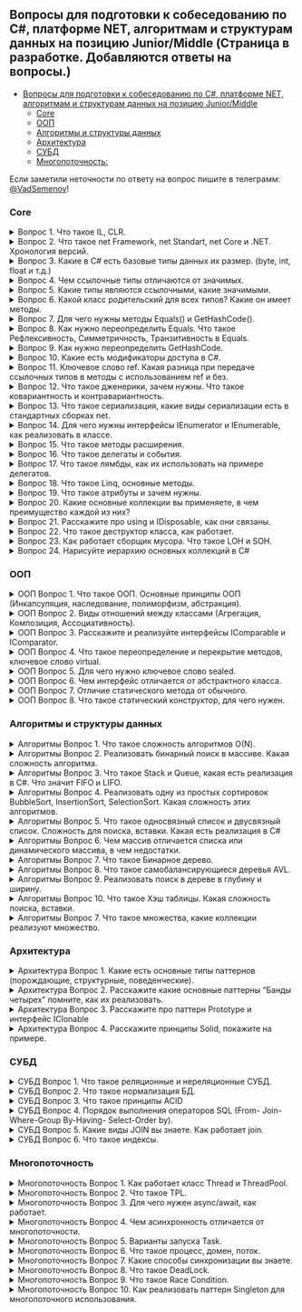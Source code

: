 ## Вопросы для подготовки к собеседованию по C#, платформе NET, алгоритмам и структурам данных на позицию Junior/Middle (Страница в разработке. Добавляются ответы на вопросы.)

- [Вопросы для подготовки к собеседованию по C#, платформе NET, алгоритмам и структурам данных на позицию Junior/Middle](#------------------------------------------c-------------net--------------------------------------------junior-middle)
  * [Core](#core)
  * [ООП](#ООП)
  * [Алгоритмы и структуры данных](#Алгоритмы-и-структуры-данных)
  * [Архитектура](#Архитектура)
  * [СУБД](#СУБД)
  * [Многопоточность:](#Многопоточность)

Если заметили неточности по ответу на вопрос пишите в телеграмм: [@VadSemenov](https://t.me/Vadsemenov)!

### Core

<details><summary>Вопрос 1. Что такое IL, CLR.</summary>

>IL (Intermediate Language) - это промежуточный язык, который создается компилятором .NET при компиляции исходного кода написанного на языке программирования C#, Visual Basic, F# или других языках, поддерживаемых .NET-ом. IL не является машинным кодом, он является переносимым кодом, который может быть выполнен на любой платформе, поддерживающей исполнение .NET-а.
>
>CLR (Common Language Runtime) - это среда исполнения .NET, которая контролирует управление памятью, управляет типами данных, обработкой исключений, выполнением потоков и другими аспектами, связанными с выполнением .NET-кода. CLR обеспечивает автоматическую управляемую память, что позволяет программистам работать на более высоком уровне абстракции и не заботиться о выделении и освобождении памяти.
>
>Когда .NET-приложение запускается, исполняемый файл (.exe или .dll) содержит IL-код. CLR загружает IL-код в память и компилирует его в нативный машинный код, т.е. код, который может быть выполнен процессором. Компиляция происходит JIT-компилятором, который компилирует IL-код на лету. Во время выполнения CLR контролирует работу приложения и осуществляет управление памятью. 
>
>В целом, IL и CLR являются ключевыми концепциями при разработке .NET-приложений, так как они обеспечивают переносимость и управление памятью для .NET-кода.
>
</details>

<details><summary>Вопрос 2. Что такое net Framework, net Standart, net Core и .NET. Хронология версий.</summary>

>.NET Framework – это платформа, которая предназначена для разработки и запуска приложений на языке программирования C# и других языков. Она была создана компанией Microsoft в 2002 году и предназначалась для работы в операционной системе Windows. Вышли версии начиная с 1.0 до 4.8. На данный момент новые версии не выпускаются.
>
>.NET Core – это открытая платформа, которая предназначена для разработки и запуска приложений на основе .NET. Он предназначен для работы на операционных системах Windows, Linux и macOS. Он был создан в 2014 году как более легковесная и гибкая альтернатива .NET Framework. Вышли версии с 1.0 до 3.1, далее сменила название на .NET.
>
>.NET – начиная с .NET 5, версии платформа стала называться .NET (без использования «Core» в названии), что символизирует объединение .NET Core, Mono и .NET Framework.
>
>.NET Standard – это набор API-интерфейсов, который определяет минимальные требования к реализации .NET-платформы. Он был создан в 2016 году для упрощения совместимости между различными реализациями .NET (.NET Framework и .NET Core(.NET)).
>
</details>

<details><summary>Вопрос 3. Какие в C# есть базовые типы данных их размер.
(byte, int, float и т.д.)</summary>

>В C# есть следующие базовые типы данных:

>1. Целочисленные типы:
>- sbyte (1 байт)
>- byte (1 байт)
>- short (2 байта)
>- ushort (2 байта)
>- int (4 байта)
>- uint (4 байта)
>- long (8 байт)
>- ulong (8 байт)
>
>2. Типы с плавающей точкой:
>- float (4 байта)
>- double (8 байт)
>- decimal (16 байт)
>
>3. Логический тип:
>- bool (1 байт)
>
>4. Символьные типы:
>- char (2 байта)
>
>5. Ссылочные типы:
>- object (размер зависит от типа объекта)
>- string (размер зависит от размера строки)
>
>Размеры типов данных могут варьироваться в зависимости от платформы (32- или 64-битная).
>
</details>

<details><summary>Вопрос 4. Чем ссылочные типы отличаются от значимых.</summary>

>Значимые типы (value types) хранятся в стеке памяти и оперируются напрямую, без использования указателей. Использование значимых типов экономит память, так как их значение хранится непосредственно в переменной. Таким образом, при передаче значимых типов в функцию происходит копирование их значений, что может быть ресурсоемкой операцией. Примерами значимых типов являются целые числа, логические значения, числа с плавающей точкой и т.д.
>
>Ссылочные типы (reference types) хранятся в куче памяти и оперируются через указатели на объекты. При создании переменной ссылочного типа выделяется только указатель, а на сам объект выделяется дополнительная память в куче. При передаче ссылочного типа в функцию происходит передача указателя на объект, а не его копии, что значительно экономит память. Примерами ссылочных типов являются строки, массивы, объекты классов и т.д.
>
>Также важно отметить, что ссылочные типы могут быть равны null, тогда как значимые типы всегда имеют значения по умолчанию, например, для int это 0, для bool - false и т.д.
>
</details>

<details><summary>Вопрос 5. Какие типы являются ссылочными, какие значимыми.</summary>

>Типы значений:
>
>Целочисленные типы (byte, sbyte, short, ushort, int, uint, long, ulong).
>- Типы с плавающей запятой (float, double).
>- Тип decimal.
>- Тип bool
>- Тип char
>- Перечисления enum
>- Структуры (struct)
>
>Ссылочные типы:
>
>- Тип object
>- Тип string
>- Классы (class)
>- Интерфейсы (interface)
>- Делегаты (delegate)
>
</details>

<details><summary>Вопрос 6. Какой класс родительский для всех типов? Какие он имеет методы.</summary>

>Класс родительский для всех типов в C# - это класс System.Object. Он имеет следующие методы:
>
>1. Equals - сравнение двух объектов на равенство
>2. GetHashCode - возвращает хеш-код объекта
>3. GetType - возвращает объект типа System.Type, представляющий тип текущего экземпляра
>4. ToString - возвращает строковое представление текущего объекта
>
>Кроме того, класс System.Object определяет также методы, связанные с управлением жизненным циклом объекта, такие как Finalize и MemberwiseClone.
>
</details>

<details><summary>Вопрос 7. Для чего нужны методы  Equals() и GetHashCode().</summary>

>Методы Equals() и GetHashCode() в C# нужны для работы с объектами и проверки их равенства. 
>
>Метод Equals() используется для сравнения двух объектов. При этом мы можем переопределить реализацию этого метода в нашем классе, чтобы определить собственные правила сравнения. Обычно этот метод сравнивает поля объектов, определяющие их состояние.
>
>Метод GetHashCode() возвращает хеш-код текущего объекта, основанный на его уникальных свойствах, что позволяет быстро идентифицировать объект в коллекциях, использующих хеш-таблицы. Этот метод тоже может быть переопределен в классе.
>
>Если hashCode у 2 объектов равен, они не обязательно равны (Equals). Но если объекты равны, то и hashCode должен быть у них одинаков. Возможность равенство хэшей объясняется возможной коллизией(совпадением) при вычислении хэшкода.
>
</details>

<details><summary>Вопрос 8. Как нужно переопределить Equals. Что такое Рефлексивность, 
Симметричность, Транзитивность в Equals.</summary>

>Переопределение Equals должно удовлетворять следующим условиям:
>
>- 1. Рефлексивность: любой объект должен быть равен самому себе (x.Equals(x) должен возвращать true).
>- 2. Симметричность: если объект x равен объекту y, то объект y также должен быть равен объекту x (x.Equals(y) должен возвращать true, если y.Equals(x) возвращает true).
>- 3. Транзитивность: если объект x равен объекту y, а объект y равен объекту z, то объект x должен быть равен объекту z (если x.Equals(y) возвращает true и y.Equals(z) возвращает true, то x.Equals(z) должен возвращать true).
>
>При переопределении Equals необходимо также переопределить метод GetHashCode для обеспечения совместимости с коллекциями, использующими хеширование объектов.
>Если hashCode у 2 объектов равен, они не обязательно равны (Equals). Но если объекты равны, то и hashCode должен быть у них одинаков. Возможность равенство хэшей объясняется возможной коллизией(совпадением) при вычислении хэшкода.

>Пример переопределения:
```csharp
 public class Person
{
    public string Name { get; set; }
    public int Age { get; set; }

    public override bool Equals(object obj)
    {
        if (obj == null || GetType() != obj.GetType())
        {
            return false;
        }
 
        if(this == obj)
        {
            return true;
        }
        
        Person other = (Person)obj;
        return Equals(Name, other.Name) && Age == other.Age; // сравниваем поля объектов
    }

    public override int GetHashCode()
    {
            int hash = 17;
            hash = hash * 23 + (Name != null ? Name.GetHashCode() : 0);
            hash = hash * 23 + Age;
            return hash;
    }
}
```
 
</details>

<details><summary>Вопрос 9. Как нужно переопределить GetHashCode.</summary>

>Когда переопределяется метод GetHashCode(), следует обратить внимание на следующие моменты:
>- 1. Возвращаемое значение метода GetHashCode() для двух эквивалентных объектов должно быть одинаковым.
>- 2. Метод GetHashCode() не должен генерировать исключения.
>
>Если hashCode у 2 объектов равен они не обязательно равны (Equals). Но если объекты равны, то и hashCode должен быть у них одинаков.
>Возможность равенство хэшей объясняется возможной коллизией(совпадением) при вычислении хэшкода.
>
>Пример переопределения:
```csharp
 public class Person
{
    public string Name { get; set; }
    public int Age { get; set; }

    public override bool Equals(object obj)
    {
        if (obj == null || GetType() != obj.GetType())
        {
            return false;
        }
 
        if(this == obj)
        {
            return true;
        }
        
        Person other = (Person)obj;
        return Equals(Name, other.Name) && Age == other.Age; // сравниваем поля объектов
    }

    public override int GetHashCode()
    {
            int hash = 17;
            hash = hash * 23 + (Name != null ? Name.GetHashCode() : 0);
            hash = hash * 23 + Age;
            return hash;
    }
}
```
 
</details>

<details><summary>Вопрос 10. Какие есть модификаторы доступа в C#.</summary>

>1. private — доступ открыт только для методов текущего класса;
>2. private protected - компонент класса доступен из любого места в своем классе или в производных классах, которые определены в той же сборке.
>3. file - добавлен в версии C# 11 и применяется к типам, например, классам и структурам. Класс или структура с такми модификатором доступны только из текущего файла кода.
>4. protected — такой компонент класса доступен из любого места в своем классе или в производных классах. При этом производные классы могут располагаться в других сборках;
>5. internal — такой компонент класса доступен из любого места в своем классе или в производных классах. При этом производные классы могут располагаться в других сборках;
>6. protected internal — совмещает функционал двух модификаторов protected и internal. Такой компонент класса доступен из любого места в текущей сборке и из производных классов, которые могут располагаться в других сборках.
>7. public — доступ открыт для всех классов и методов;
>
</details>

<details><summary>Вопрос 11. Ключевое слово ref. Какая разница при передаче ссылочных типов в методы с 
использованием ref и без.</summary>

>
>
</details>

<details><summary>Вопрос 12. Что такое дженерики, зачем нужны. Что такое ковариантность и 
контравариантность.</summary>

>
>
</details>

<details><summary>Вопрос 13. Что такое сериализация, какие виды сериализации есть в стандартных 
сборках net.</summary>

>
>
</details>

<details><summary>Вопрос 14. Для чего нужны интерфейсы IEnumerator и IEnumerable, как реализовать в 
классе.</summary>

>
>
</details>

<details><summary>Вопрос 15. Что такое методы расширения.</summary>

>
>
</details>

<details><summary>Вопрос 16. Что такое делегаты и события.</summary>

>
>
</details>

<details><summary>Вопрос 17. Что такое лямбды, как их использовать на примере делегатов.</summary>

>
>
</details>

<details><summary>Вопрос 18. Что такое Linq, основные методы.</summary>

>
>
</details>

<details><summary>Вопрос 19. Что такое атрибуты и зачем нужны.</summary>

>
>
</details>

<details><summary>Вопрос 20. Какие основные коллекции вы применяете, в чем преимущество каждой из 
них?</summary>

>
>
</details>

<details><summary>Вопрос 21. Расскажите про using и IDisposable, как они связаны.</summary>

>
>
</details>

<details><summary>Вопрос 22. Что такое деструктор класса, как работает.</summary>

>
>
</details>

<details><summary>Вопрос 23. Как работает сборщик мусора. Что такое LOH и SOH.</summary>

>
>
</details>

<details><summary>Вопрос 24. Нарисуйте иерархию основных коллекций в C#</summary>

>
>
</details>

### ООП

<details><summary>ООП Вопрос 1. Что такое ООП. Основные принципы ООП (Инкапсуляция, наследование, 
полиморфизм, абстракция).</summary>

>ООП (объектно-ориентированное программирование) - подход к программированию, основанный на использовании объектов, которые могут содержать данные и методы их обработки. ООП дает возможность создавать программы, ориентированные на объекты и их взаимодействие между собой, что делает код более организованным, гибким и легким в поддержке и модификации.
>
>Основные принципы ООП:
>
>1. Инкапсуляция - это механизм, который скрывает внутреннюю реализацию объекта и позволяет использовать этот объект только через определенный интерфейс. Таким образом, данные объекта могут быть доступны только через методы и свойства этого объекта.
>2. Наследование - это механизм, который позволяет создавать новый класс на основе уже существующего класса, наследуя его свойства и методы. Наследование позволяет сократить количество кода, улучшить его читабельность и поддерживаемость.
>3. Полиморфизм - это возможность одного метода или оператора иметь несколько форм или реализаций, в зависимости от типа объекта. Таким образом, разные объекты могут использовать одинаковые методы или свойства, но при этом они будут использоваться по-разному.
>4. Абстракция - это способ выделения общей сущности из множества конкретных объектов. Абстракция позволяет сконцентрироваться на существенных характеристиках объекта, а не на его деталях реализации. Через абстракцию создаются интерфейсы, которые могут быть использованы для обращения к различным объектам.
>
</details>

<details><summary>ООП Вопрос 2. Виды отношений между классами (Агрегация, Композиция, Ассоциативность).</summary>

>В C# существуют три основных вида отношений между классами:
>
>1. Агрегация (Aggregation) - это отношение, при котором один класс является частью другого класса, но может существовать независимо от него. То есть, объект одного класса составляет часть объекта другого класса. Примером может служить отношение между классами "Университет" и "Факультеты" - факультеты являются частью университета, но могут существовать и независимо.
>
>2. Композиция (Composition) - это более строгое отношение, чем агрегация, при котором один класс является частью другого класса и не может существовать без него. То есть, объект одного класса является составной частью объекта другого класса и уничтожается, когда тот уничтожается. Примером может служить отношение между классами "Человек" и "Органы" - органы составляют часть человека и не могут существовать отдельно от него.
>
>3. Ассоциативность (Association) - это отношение, при котором два класса связаны друг с другом, но не являются ни частью друг друга, ни неотъемлемыми. Примером может служить отношение между классами "Покупатель" и "Товар" - покупатель может покупать товары, но он не является их частью и не зависит от них.
>
>Примеры кода для отношений между классами (Агрегация, Композиция, Ассоциативность) в C#:
>
>1. Агрегация:
```csharp
class Classroom
{
    private List<Student> students;

    public Classroom()
    {
        students = new List<Student>();
    }

    public void AddStudent(Student student)
    {
        students.Add(student);
    }
}

class Student
{
    private string name;

    public Student(string name)
    {
        this.name = name;
    }
}

// Пример использования
class Program
{
    static void Main(string[] args)
    {
        Classroom classroom = new Classroom();
        Student student1 = new Student("John");
        Student student2 = new Student("Emma");

        classroom.AddStudent(student1);
        classroom.AddStudent(student2);
    }
}
```
>
>2. Композиция:
```csharp
class Engine
{
    public void Start()
    {
        Console.WriteLine("Engine started");
    }
}

class Car
{
    private Engine engine;

    public Car()
    {
        engine = new Engine();
    }

    public void StartEngine()
    {
        engine.Start();
    }
}

// Пример использования
class Program
{
    static void Main(string[] args)
    {
        Car car = new Car();
        car.StartEngine();
    }
}
```
>
>3. Ассоциативность:
```csharp
class User
{
    private List<Message> messages;

    public User()
    {
        messages = new List<Message>();
    }

    public void SendMessage(User recipient, string content)
    {
        Message message = new Message(content);
        messages.Add(message);
        recipient.ReceiveMessage(message);
    }

    public void ReceiveMessage(Message message)
    {
        messages.Add(message);
    }
}

class Message
{
    private string content;

    public Message(string content)
    {
        this.content = content;
    }
}

// Пример использования
class Program
{
    static void Main(string[] args)
    {
        User user1 = new User();
        User user2 = new User();

        user1.SendMessage(user2, "Hello!");
    }
}
```
>
</details>

<details><summary>ООП Вопрос 3. Расскажите и реализуйте интерфейсы IComparable и IComparator.</summary>

>
>
</details>

<details><summary>ООП Вопрос 4. Что такое переопределение и перекрытие методов, ключевое слово virtual.</summary>

>
>
</details>

<details><summary>ООП Вопрос 5. Для чего нужно ключевое слово sealed.</summary>

>Ключевое слово sealed в C# используется для запрета наследования класса или переопределения виртуальных методов  и свойств в производных классах. 
>
>То есть если класс помечен как sealed, это означает, что нельзя создавать новые классы, наследующие данный класс. Также нельзя переопределять виртуальные методы, которые объявлены в этом классе.
>
>Применение ключевого слова sealed может быть полезным в следующих случаях:
>- Когда необходимо запретить дальнейшее наследование и переопределение виртуальных методов в классах наследниках, чтобы гарантировать стабильность кода.
>- Когда требуется оптимизировать работу компилятора. Если компилятор знает, что класс помечен как sealed, он может оптимизировать код, уменьшив объем ненужных проверок во время выполнения программы.
>
>Примеры использования ключевого слова sealed:
```csharp
public sealed class MyClass
{
    // ...
}
```
>
```csharp
 class X
{
    protected virtual void F() { Console.WriteLine("X.F"); }
    protected virtual void F2() { Console.WriteLine("X.F2"); }
}

class Y : X
{
    sealed protected override void F() { Console.WriteLine("Y.F"); }
    protected override void F2() { Console.WriteLine("Y.F2"); }
}

class Z : Y
{
    // Невозможно переопределить F из-за ошибки compiler error CS0239.
    // protected override void F() { Console.WriteLine("Z.F"); }

    // Overriding F2 is allowed.
    protected override void F2() { Console.WriteLine("Z.F2"); }
}
```
>
</details>

<details><summary>ООП Вопрос 6. Чем интерфейс отличается от абстрактного класса.</summary>

>
>
</details>

<details><summary>ООП Вопрос 7. Отличие статического метода от обычного.</summary>

>
>
</details>

<details><summary>ООП Вопрос 8. Что такое статический конструктор, для чего нужен.</summary>

>
>
</details>

### Алгоритмы и структуры данных

<details><summary>Алгоритмы Вопрос 1. Что такое сложность алгоритмов О(N).</summary>

>
>
</details>

<details><summary>Алгоритмы Вопрос 2. Реализовать бинарный поиск в массиве. Какая сложность алгоритма.</summary>

>
>
</details>

<details><summary>Алгоритмы Вопрос 3. Что такое Stack и Queue, какая есть реализация в C#. Что значит FIFO и 
LIFO.</summary>

>
>
</details>

<details><summary>Алгоритмы Вопрос 4. Реализовать одну из простых сортировок BubbleSort, InsertionSort, 
SelectionSort. Какая сложность этих алгоритмов.</summary>

>
>
</details>

<details><summary>Алгоритмы Вопрос 5. Что такое односвязный список и двусвязный список. Сложность для поиска, вставки. Какая есть реализация в 
C#</summary>

>
>
</details>

<details><summary>Алгоритмы Вопрос 6. Чем массив отличается списка или динамического массива, в чем недостатки.</summary>

>
>
</details>

<details><summary>Алгоритмы Вопрос 7. Что такое Бинарное дерево.</summary>

>
>
</details>

<details><summary>Алгоритмы Вопрос 8. Что такое самобалансирующиеся деревья AVL.</summary>

>
>
</details>

<details><summary>Алгоритмы Вопрос 9. Реализовать поиск в дереве в глубину и ширину.</summary>

>
>
</details>

<details><summary>Алгоритмы Вопрос 10. Что такое Хэш таблицы. Какая сложность поиска, вставки.</summary>

>
>
</details>

<details><summary>Алгоритмы Вопрос 7. Что такое множества, какие коллекции реализуют множество.</summary>

>
>
</details>

### Архитектура

<details><summary>Архитектура Вопрос 1. Какие есть основные типы паттернов (порождающие, структурные, 
поведенческие).</summary>

>
>
</details>

<details><summary>Архитектура Вопрос 2. Расскажите какие основные паттерны “Банды четырех” помните, как их 
реализовать.</summary>

>
>
</details>

<details><summary>Архитектура Вопрос 3. Расскажите про паттерн Prototype и интерфейс IClonable</summary>

>
>
</details>

<details><summary>Архитектура Вопрос 4. Расскажите принципы Solid, покажите на примере.</summary>

>Принципы SOLID - это набор пяти принципов объектно-ориентированного программирования, разработанных Робертом Мартином, которые помогают создавать более гибкий, расширяемый и поддерживаемый код. Каждая буква в слове SOLID представляет один из этих принципов:
>
>1. Принцип единственной ответственности (Single Responsibility Principle, SRP) - класс должен иметь только одну причину для изменения. Это означает, что каждый класс должен быть ответственен только за одну конкретную часть функциональности.
>
>2. Принцип открытости/закрытости (Open/Closed Principle, OCP) - программные сущности должны быть открыты для расширения, но закрыты для изменения. Это означает, что код должен быть легко расширяемым новым функциональностью без изменения существующего кода.
>
>3. Принцип подстановки Барбары Лисков (Liskov Substitution Principle, LSP) - объекты в программе должны быть заменяемыми их подтипами без изменения правильности программы. Это означает, что подклассы должны быть взаимозаменяемы с их суперклассами.
>
>4. Принцип разделения интерфейса (Interface Segregation Principle, ISP) - клиенты не должны зависеть от интерфейсов, которые они не используют. Это означает, что интерфейсы должны быть разделены на более мелкие и специфические, чтобы избежать излишней зависимости.
>
>5. Принцип инверсии зависимостей (Dependency Inversion Principle, DIP) - модули верхнего уровня не должны зависеть от модулей нижнего уровня. Оба уровня должны зависеть от абстракций. Это означает, что зависимости должны быть направлены от абстракций к конкретным реализациям, а не наоборот. На C# один из вариантов реализации этого принципа реализует библиотека Dependency Injection.
>
>- Пример - Принцип единственной ответственности (Single Responsibility Principle, SRP):
>Нарушение принципа:
```csharp
public class User
{
    public string Name { get; set; }
    public string Email { get; set; }

    public void SaveToDatabase()
    {
        // Код для сохранения пользователя в базу данных
    }

    public void SendEmail()
    {
        // Код для отправки электронного письма пользователю
    }
}
```
>Применение принципа:
```csharp
public class User
{
    public string Name { get; set; }
    public string Email { get; set; }
}

public class UserRepository
{
    public void SaveToDatabase(User user)
    {
        // Код для сохранения пользователя в базу данных
    }
}

public class EmailService
{
    public void SendEmail(User user, string message)
    {
        // Код для отправки электронного письма пользователю
    }
}
```
>В этом примере изначально класс User выполнял несколько функций -сохранение в базу данных и отправка Email, после исправления каждая задача вынесена в отдельный сервис.
>
>- Пример - Принцип открытости/закрытости (Open/Closed Principle, OCP):
>Применение принципа:
```csharp
using System;

// Абстрактный класс, представляющий товар
public abstract class Product
{
    public string Name { get; set; }
    public decimal Price { get; set; }

    // Метод расчета скидки, который будет переопределен в каждом конкретном товаре
    public abstract decimal CalculateDiscount();
}

// Конкретный класс товара - книга
public class Book : Product
{
    public override decimal CalculateDiscount()
    {
        // Расчет скидки для книги
        return Price * 0.1m; // 10% скидка
    }
}

// Конкретный класс товара - электронное устройство
public class Electronic : Product
{
    public override decimal CalculateDiscount()
    {
        // Расчет скидки для электронного устройства
        return Price * 0.05m; // 5% скидка
    }
}

// Класс, представляющий корзину с товарами
public class ShoppingCart
{
    public decimal CalculateTotalPrice(Product[] products)
    {
        decimal totalPrice = 0;

        // Проходит по каждому товару в корзине
        foreach (var product in products)
        {
            // Рассчитывает суммарную цену за товар, применяя скидку (без необходимости изменения кода класса Product)
            totalPrice += product.Price - product.CalculateDiscount();
        }

        return totalPrice;
    }
}

class Program
{
    static void Main(string[] args)
    {
        // Создаем несколько товаров
        var book = new Book { Name = "The Catcher in the Rye", Price = 10 };
        var phone = new Electronic { Name = "iPhone 12", Price = 1000 };

        // Добавляем товары в корзину
        var shoppingCart = new ShoppingCart();
        var totalPrice = shoppingCart.CalculateTotalPrice(new Product[] { book, phone });

        Console.WriteLine($"Total price: {totalPrice}$");
    }
}
```
>В этом примере класс Product является абстрактным базовым классом, определяющим общие свойства и операции для всех видов товаров. Классы Book и Electronic наследуются от Product и реализуют свою собственную логику расчета скидки.
>
>Класс ShoppingCart использует полиморфное поведение объектов класса Product, чтобы рассчитать итоговую сумму цены всех товаров в корзине. Это позволяет добавлять новые виды товаров, не изменяя код класса ShoppingCart.
>
>- Пример - Принцип подстановки Барбары Лисков (Liskov Substitution Principle, LSP):
>Применение принципа:
```csharp
using System;

class Shape
{
    public virtual double CalculateArea()
    {
        return 0;
    }
}

class Square : Shape
{
    public double Side { get; set; }

    public override double CalculateArea()
    {
        return Side * Side;
    }
}

class Circle : Shape
{
    public double Radius { get; set; }

    public override double CalculateArea()
    {
        return Math.PI * Radius * Radius;
    }
}

class Program
{
    static void Main(string[] args)
    {
        Shape square = new Square() { Side = 5 };
        Shape circle = new Circle() { Radius = 3 };

        Console.WriteLine("Площадь квадрата: " + square.CalculateArea());
        Console.WriteLine("Площадь круга: " + circle.CalculateArea());
    }
}
```
>Пример демонстрирует использование объектов классов "Квадрат" и "Круг" вместо объекта класса "Фигура" в методе Main(). Оба производных класса переопределяют метод CalculateArea(), что позволяет корректно вычислить площадь конкретной фигуры, несмотря на то, что мы используем переменную типа базового класса.
>
>- Пример - Принцип разделения интерфейса (Interface Segregation Principle, ISP):
>Применение принципа:
```csharp
// Интерфейс, описывающий функционал летающего объекта
public interface IFlyable
{
    void Fly();
}

// Интерфейс, описывающий функционал плавающего объекта
public interface ISwimmable
{
    void Swim();
}

// Класс, представляющий утку, который может летать и плавать
public class Duck : IFlyable, ISwimmable
{
    public void Fly()
    {
        Console.WriteLine("Duck is flying");
    }

    public void Swim()
    {
        Console.WriteLine("Duck is swimming");
    }
}

// Класс, представляющий самолет
public class Airplane : IFlyable
{
    public void Fly()
    {
        Console.WriteLine("Airplane is flying");
    }
}

public class Program
{
    public static void Main(string[] args)
    {
        Duck duck = new Duck();
        duck.Fly();
        duck.Swim();

        Airplane airplane = new Airplane();
        airplane.Fly();
    }
}
```
>В данном примере утка реализует оба интерфейса IFlyable и ISwimmable, поскольку она способна и летать, и плавать. В то же время, самолет реализует только интерфейс IFlyable, поскольку он не может плавать.
>
>- Пример - Принцип инверсии зависимостей (Dependency Inversion Principle, DIP):
>Применение принципа:
```csharp
// Интерфейс, представляющий абстракцию
public interface ICar
{
    void Drive();
}

// Высокоуровневый модуль - класс CarService, который зависит от абстракции ICar
public class CarService
{
    private ICar _car;

    public CarService(ICar car)
    {
        _car = car;
    }

    public void Repair()
    {
        // Логика ремонта автомобиля
        _car.Drive();
    }
}

// Низкоуровневый модуль - класс Audi, который реализует абстракцию ICar
public class Audi : ICar
{
    public void Drive()
    {
        Console.WriteLine("Driving an Audi");
    }
}

// Низкоуровневый модуль - класс BMW, который также реализует абстракцию ICar
public class BMW : ICar
{
    public void Drive()
    {
        Console.WriteLine("Driving a BMW");
    }
}

// Пример использования
public class Program
{
    public static void Main(string[] args)
    {
        // Создаем объекты с низким уровнем абстракции
        ICar audiCar = new Audi();
        ICar bmwCar = new BMW();

        // Высокоуровневый модуль зависит от абстракций
        CarService carService1 = new CarService(audiCar);
        CarService carService2 = new CarService(bmwCar);

        // Вызываем логику ремонта
        carService1.Repair();
        carService2.Repair();
    }
}
```
>В данном примере принцип DIP реализован путем создания абстракции ICar, от которой зависят как высокоуровневые модули (класс CarService), так и низкоуровневые модули (классы Audi и BMW). Это позволяет высокоуровневым модулям работать с различными реализациями низкоуровневых модулей без необходимости изменения своего кода.
>
>Эти принципы помогают разработчикам создавать более гибкий, расширяемый и поддерживаемый код, который легче поддается изменениям и обновлениям.
>
</details>

### СУБД

<details><summary>СУБД Вопрос 1. Что такое реляционные и нереляционные СУБД.</summary>

>Реляционные базы данных (СУБД) - это базы данных, в которых данные хранятся в виде таблиц, и каждая таблица связана с другой таблицей в базе данных отношениями. Реляционные базы данных используют язык SQL для извлечения и изменения данных. Примеры реляционных СУБД: MySQL, Oracle Database, Microsoft SQL Server, PostgreSQL, IBM Db2.
>
>Нереляционные базы данных (СУБД) - это базы данных, которые не используют таблицы и отношения для хранения данных, а хранят данные в различных форматах, таких как JSON, XML или графовые структуры. Нереляционные базы данных также называют базами данных NoSQL (not only SQL). Примеры нереляционных СУБД: MongoDB, Cassandra, Redis, HBase, Neo4j.
>
</details>

<details><summary>СУБД Вопрос 2. Что такое нормализация БД.</summary>

>Нормализация базы данных - это процесс организации данных в базе данных таким образом, чтобы избежать избыточности и повысить эффективность хранения и обработки данных. Цель нормализации - устранение аномалий при вставке, обновлении или удалении данных, а также обеспечение целостности данных. Нормализация помогает сделать структуру базы данных более логичной, уменьшить объем хранимых данных и улучшить производительность запросов к базе данных. Нормализация обычно выполняется путем разделения таблиц на более мелкие и более связанные между собой, чтобы избежать повторяющихся данных.
>
>Всего выделяют 6 нормальных форм. На практике обычно используют только первые 3.
>
>Каждая нормальная форма включает в себя предыдущую нормальную форму.
Нормальные формы обычно обозначаемых как 1НФ, 2НФ, 3НФ и т.д. Вот их краткое описание:
>
>1. Первая нормальная форма (1НФ): В этой нормальной форме все атрибуты в таблице должны быть атомарными, то есть не разделяться на более мелкие части. Кроме того, в таблице не должно быть повторяющихся столбцов или групп столбцов.
>
>До 1НФ:

![](images/before1NF.jpg)

>
>1НФ:

![](images/1NF.jpg)
>
>2. Вторая нормальная форма (2НФ): Для того чтобы таблица находилась во второй нормальной форме, она должна быть в 1НФ, и каждый неключевой атрибут должен полностью зависеть от ключа таблицы. Если у нас есть составной ключ, то каждый неключевой атрибут должен зависеть от всех частей этого ключа.
>
>До 2НФ:

![](images/before2NF.png)

>
>2НФ:

![](images/2NF-1.png)

![](images/2NF-2.png)

>3. Третья нормальная форма (3НФ): Таблица находится в 3НФ, если она находится в 2НФ и неключевые атрибуты не зависят друг от друга. То есть, если у нас есть атрибут A, который зависит от атрибута B, и атрибут B зависит от атрибута C, то атрибут A должен зависеть от атрибута C через атрибут B. То есть каждое неключевое поле зависит 
именно от первичного ключа, а не от какого-то другого неключевого поля.
>
>До 3НФ:

![](images/before3NF.png)

>
>3НФ:

![](images/3NF-1.png)

![](images/3NF-2.png)

>4. Нормальная форма Бойса-Кодда (НФБК): Эта нормальная форма является улучшенной версией 3НФ и требует, чтобы каждый неключевой атрибут полностью зависел от ключа таблицы, и не должно быть нетривиальных функциональных зависимостей между кандидатскими ключами.
>
>5. Четвертая нормальная форма (4НФ): Эта нормальная форма связана с многозначными зависимостями и требует, чтобы таблица была в НФБК и не содержала многозначных зависимостей.
>
>6. Пятая нормальная форма (5НФ): Таблица находится в 5НФ, если она находится в 4НФ и не содержит зависимостей типа объединения.
>
>7. Шестая нормальная форма (6НФ): Таблица находится в 6НФ тогда и только тогда, когда она неприводима, то есть не может быть подвергнута дальнейшей декомпозиции без потерь.
>
>Каждая из этих нормальных форм имеет свои правила и требования, и их применение позволяет улучшить структуру базы данных и избежать избыточности данных.
>
</details>

<details><summary>СУБД Вопрос 3. Что такое принципы ACID</summary>

>Принципы ACID (англ. Atomicity, Consistency, Isolation, Durability) - это набор требований, которые обязательно должны быть соблюдены при обработке транзакций в базе данных.
>
>- Атомарность (Atomicity) - это свойство транзакций, которое обеспечивает то, что все операции в рамках транзакции будут выполнены либо не будут выполнены вовсе. Транзакция должна быть выполнена целиком или не выполнена совсем.
>
>- Согласованность (Consistency) - это свойство транзакций, которое обеспечивает то, что база данных остается в согласованном состоянии после выполнения транзакции. Состояние базы данных должно соответствовать определенным правилам.
>
>- Изолированность (Isolation) - это свойство транзакций, которое обеспечивает то, что каждая транзакция выполняется независимо от других транзакций, и результаты одной транзакции не влияют на результаты других транзакций.
>
>- Надежность (Durability) - это свойство транзакций, которое обеспечивает сохранность изменений в базе данных после завершения транзакции. Изменения должны быть сохранены в случае сбоя системы или отказа устройств хранения данных.
>
</details>

<details><summary>СУБД Вопрос 4. Порядок выполнения операторов SQL (From- Join-Where-Group By-Having-
Select-Order by).</summary>

>В SQL порядок выполнения операторов определяется следующим образом:
>
>1. FROM
>2. ON
>3. JOIN
>4. WHERE
>5. GROUP BY
>6. WITH CUBE or WITH ROLLUP
>7. HAVING
>8. SELECT
>9. DISTINCT
>10. ORDER BY
>11. TOP (или LIMIT в некоторых БД)
>
>Этот порядок может варьироваться в зависимости от типа запроса, например, при использовании операторов INSERT, UPDATE или DELETE. Также порядок может изменяться при использовании скобок для задания приоритета операций.
>
</details>

<details><summary>СУБД Вопрос 5. Какие виды JOIN вы знаете. Как работает join.</summary>

>В SQL существует несколько видов операторов JOIN, которые позволяют объединять данные из разных таблиц:
>
>1. INNER JOIN: Возвращает только те строки, для которых есть соответствующие значения в обеих таблицах. То есть, если значение ключевого столбца в одной таблице имеет соответствие в другой таблице, то эти строки будут включены в результат.
>
>2. LEFT (OUTER) JOIN: Возвращает все строки из левой таблицы и соответствующие строки из правой таблицы. Если в правой таблице нет соответствующих строк, то будут возвращены NULL значения.
>
>3. RIGHT (OUTER) JOIN: Возвращает все строки из правой таблицы и соответствующие строки из левой таблицы. Если в левой таблице нет соответствующих строк, то будут возвращены NULL значения.
>
>4. FULL (OUTER) JOIN: Возвращает все строки из обеих таблиц. Если нет соответствующих строк в одной из таблиц, то будут возвращены NULL значения.
>
>5. CROSS JOIN: Возвращает декартово произведение всех строк из обеих таблиц. То есть, каждая строка из одной таблицы будет объединена со всеми строками из другой таблицы.
>
>Эти операторы позволяют объединять данные из разных таблиц на основе определенных условий и отношений между ними, что позволяет проводить сложные запросы к базе данных и получать необходимую информацию.
>
</details>

<details><summary>СУБД Вопрос 6. Что такое индексы.</summary>

>Индексы в базе данных (БД) - это структуры данных, созданные для ускорения поиска и доступа к данным в таблицах базы данных. Индексы позволяют быстро находить строки в таблице, основываясь на определенных столбцах или комбинациях столбцов, которые были проиндексированы.
>
>Индексы обычно используются для ускорения выполнения запросов SELECT, но также могут ускорять операции обновления и удаления данных, так как они позволяют базе данных быстрее находить и обрабатывать соответствующие строки.
>
>Создание индексов может быть полезным в случаях, когда таблица содержит большое количество данных или когда часто выполняются запросы, включающие поиск или сортировку по определенным столбцам.
>
>Однако следует помнить, что создание слишком большого количества индексов может привести к увеличению размера базы данных и замедлению операций обновления данных, поэтому необходимо балансировать использование индексов в базе данных.
>Для создания индекса в MySQL можно использовать следующий синтаксис:
>
```sql
CREATE INDEX index_name
ON table_name (column1, column2, ...);
```

>Например, чтобы создать индекс на столбце "name" таблицы "users", можно использовать следующий запрос:

```sql
CREATE INDEX name_index
ON users (name);
```

>Этот запрос создаст индекс с именем "name_index" на столбце "name" таблицы "users".
</details>

### Многопоточность

<details><summary>Многопоточность Вопрос 1. Как работает класс Thread и ThreadPool.</summary>

>Класс Thread в C# представляет отдельный поток выполнения. В основном, он используется для выполнения операций, которые можно отложить до тех пор, пока не завершится выполнение основного потока программы. Создание нового потока выполняется следующим образом:
```csharp
Thread thread = new Thread(functionName);
thread.Start();
```
>
>В этом примере создается новый поток, который будет выполнять функцию `functionName`, и запускается запускается его работа методом `Start()`. 
>
>Чтобы работать с пулом потоков, можно использовать класс `ThreadPool`. `ThreadPool` предоставляет реализацию пула потоков, которые могут выполнять асинхронные операции. `ThreadPool` бывает удобен в случае, когда нужно организовать выполнение нескольких задач параллельно, но без создания слишком большого количества потоков.
>
>Чтобы добавить задачу в пул потоков, используйте метод `QueueUserWorkItem`, который получает в качестве параметра делегат, выполняющий необходимую операцию:
```csharp
ThreadPool.QueueUserWorkItem(functionName);
```
>
>Таким образом, поток будет добавлен в пул и запущен на выполнение, когда будет готов свободный поток выполнения.
>
>При работе с потоками необходимо учитывать, что многопоточность может приводить к усложнению логики выполнения программы, поэтому необходимо строго контролировать общий доступ к общим ресурсам для избежания возможных проблем, таких как состояние гонки или дедлоки.
>
</details>

<details><summary>Многопоточность Вопрос 2. Что такое TPL.</summary>

>TPL (Task Parallel Library) - это библиотека, встроенная в .NET Framework, которая предоставляет эффективные и удобные средства для создания и управления параллельными задачами. Она была введена в .NET Framework 4.0 и предназначена для облегчения разработки многопоточных и параллельных приложений.
>
>Основной элемент TPL - это класс Task, который представляет асинхронную задачу, выполняемую в фоновом потоке. Задачи могут быть созданы как с использованием явных вызовов конструктора класса Task, так и с использованием метода Task.Run(). TPL также предоставляет механизмы для создания цепочек задач и управления зависимостями между ними.
>
>Многие методы, доступные для работы с задачами, используют LINQ-style синтаксис и предоставляют более высокоуровневые возможности для обработки и агрегации результатов задач. TPL также предоставляет средства для управления потоками выполнения, включая пул потоков и планировщик задач.
>
>В целом, TPL предоставляет мощный и удобный инструментарий для создания многопоточных и параллельных приложений в .NET Framework, уменьшая вероятность ошибок и упрощая процесс разработки.
>
>Основные элементы TPL (Task Parallel Library) в C#:
>
>1. Task (задача) - основной элемент TPL, представляет асинхронную задачу, выполняемую в фоновом потоке.
>2. TaskFactory (фабрика задач) - класс, позволяющий создавать и запускать задачи, а также контролировать их параметры.
>3. CancellationToken (токен отмены) - класс, который предоставляет механизм отмены задач при необходимости.
>4. Parallel (параллельный класс) - класс, который предоставляет методы для параллельного выполнения операций над коллекциями данных, методы для разделения задач на подзадачи, а также методы для обработки и агрегации результатов задач.
>5. AggregateException (исключение агрегации) - класс, который представляет исключение, возникающее при выполнении задачи или нескольких задач.
>6. TaskScheduler (планировщик задач) - класс, который позволяет настроить планирование задач, в том числе устанавливать приоритеты и настраивать пул потоков для выполнения задач. 
>
</details>

<details><summary>Многопоточность Вопрос 3. Для чего нужен async/await, как работает.</summary>

>Async/await в C# используется для асинхронного программирования. Обычно, когда мы выполняем какую-то операцию, она блокирует текущий поток выполнения, пока операция не будет завершена. Асинхронные операции позволяют выполнять код, не блокируя основной поток выполнения и не замедляя работу приложения. 
>
>Async/await позволяют написать асинхронный код, без создания большого количества потоков вручную и без необходимости обрабатывать сложные механизмы ожидания завершения задачи. Async/await позволяют писать код более легко и понятно. 
>
>Работа async/await осуществляется следующим образом: 
>1. Объявляем метод как асинхронный, указав ключевое слово async перед объявлением метода.
>2. В методе используем оператор await, который указывает, что нужно дождаться завершения асинхронной операции.
>3. Асинхронная операция может быть любой – это может быть сетевой запрос, работа с базой данных, обращение к внешнему API и так далее.
>4. Когда мы используем оператор await, поток, который вызвал асинхронный метод, освобождается от блокировки и может работать дальше, не дожидаясь завершения операции.
>
Пример:
```csharp
async Task DoSomethingAsync()
{
    var result = await SomeAsyncOperation();
    Console.WriteLine(result);
}
```
>Здесь метод DoSomethingAsync объявлен как асинхронный, внутри метода вызывается асинхронная операция SomeAsyncOperation(), и мы ожидаем, когда она завершится с помощью оператора await. Когда операция завершится, результат будет сохранен в переменной result и напечатан на консоль. 
>
>Важно понимать, что асинхронный код не обязательно быстрее синхронного – это зависит от реализации и от того, какие операции выполняются. Однако, асинхронный код может улучшить производительность и позволить более гладко работать с сетью или с базами данных.
>
</details>

<details><summary>Многопоточность Вопрос 4. Чем асинхронность отличается от многопоточности.</summary>

>Асинхронность и многопоточность - это две концепции, которые позволяют программе выполнять несколько задач одновременно. 
>
>Асинхронность позволяет программе продолжать работу, не ожидая завершения выполнения другой задачи. Это достигается с помощью использования асинхронных методов и операторов await/async, которые позволяют вызывать методы, не блокируя работу программы. Таким образом, асинхронность позволяет более эффективно использовать ресурсы компьютера, такие как процессорное время и память.
>
>Многопоточность, с другой стороны, позволяет программе выполнять несколько задач одновременно с помощью создания нескольких потоков выполнения. Каждый поток выполняет свою задачу параллельно с другими потоками. Это позволяет повысить производительность приложения, однако многопоточность также может привести к сложностям синхронизации доступа к общим ресурсам, таким как общая память или файлы.
>
>Таким образом, основным отличием между асинхронностью и многопоточностью является то, что асинхронность позволяет выполнять задачи, не блокируя работу программы, в то время как многопоточность позволяет выполнять несколько задач одновременно путем создания нескольких потоков выполнения.
>
</details>

<details><summary>Многопоточность Вопрос 5. Варианты запуска Task.</summary>

>1. Создать объект класса Task и вызвать метод Start():
```csharp
Task myTask = new Task(MyMethod);
myTask.Start();
```
>
>2. Вызвать метод Task.Run():
```csharp
Task.Run(() => {
    // код задачи
});
```
>
>3. Создать экземпляр класса TaskFactory и вызвать метод StartNew():
```csharp
TaskFactory factory = new TaskFactory();
factory.StartNew(() => {
    // код задачи
});
```
>
</details>

<details><summary>Многопоточность Вопрос 6. Что такое процесс, домен, поток.</summary>

>Процесс, домен и поток - это основные компоненты многопоточной обработки в языке программирования C#, которые играют важную роль при разработке больших и масштабных проектов.
>
>Процесс - это экземпляр запущенной программы в операционной системе, который выполняется в собственном адресном пространстве памяти. Каждый процесс существует независимо от других процессов, имеет свое собственное состояние и контекст исполнения. В C# процессы могут быть созданы и управляться через класс Process.
>
>Домен - это логическая группа сборок .NET, которая используется для управления изоляцией приложения и обеспечения безопасности. Каждый домен выполняется внутри процесса и может иметь свои собственные настройки безопасности, память и другие параметры. В C# домены могут быть созданы и управляться через класс AppDomain.
>
>Поток - это последовательность инструкций, которые выполняются в рамках процесса и домена. Каждый поток представляет отдельную нить исполнения внутри процесса и может выполнять свою работу независимо от других потоков. Потоки могут использоваться для выполнения множества асинхронных и параллельных задач в C#. В C# потоки могут быть созданы и управляться через классы Thread и ThreadPool.
>
>Использование процессов, доменов и потоков в C# позволяет разработчикам создавать масштабируемые и надежные приложения, которые могут эффективно использовать ресурсы компьютера и параллельно выполнять множество задач.
>
</details>

<details><summary>Многопоточность Вопрос 7. Какие способы синхронизации вы знаете.</summary>

>1. Оператор lock. Данный способ блокирует указанный объект до тех пор, пока другой поток не освободит его.
>2. Методы Monitor.Enter() и Monitor.Exit(). Этот способ является альтернативой оператору lock и позволяет осуществлять блокировку объекта и его освобождение явно.
>3. Использование класса SemaphoreSlim. Этот класс представляет из себя семафор – механизм, позволяющий ограничить количество потоков, работающих с определенным ресурсом.
>4. Использование класса ManualResetEventSlim. Этот класс представляет из себя средство сигнализации между различными потоками.
>5. Использование класса ReaderWriterLockSlim. Это способ синхронизации, который позволяет многим потокам иметь доступ к разделяемой переменной на чтение, но блокирует их на запись.
>6. Использование класса Interlocked. Это класс, который позволяет выполнить операции атомарного изменения значений переменных.
>7. Использование класса Mutex - механизм, позволяющий синхронизировать доступ к ресурсам между несколькими приложениями.
>8. Использование класса Semaphore - класс, обеспечивающий синхронизацию доступа к определенному количеству ресурсов.
>9. Использование класса AutoResetEvent - класс, который осуществляет автоматическое сброс события после его ожидания.
>10. Использование класса ManualResetEvent - класс, который предоставляет пользователю возможность явно сбрасывать событие после его ожидания.
>11. Использование класса CountdownEvent - класс, который обеспечивает синхронизацию между потоками, реализованный в виде обратного отсчета.
>12. Использование класса ReaderWriterLock - класс, который обеспечивает синхронизацию доступа к ресурсу, при этом ограничивая количество потоков, которые могут одновременно выполнять чтение или запись.
>13. Использование класса Barrier - класс, который обеспечивает синхронизацию выполнения задач в многопоточном приложении, позволяя запускать задачи только после завершения выполнения всех предыдущих задач.
>14. Использование класса SpinLock - класс, который обеспечивает быструю и эффективную синхронизацию доступа к разделяемым ресурсам.
>
</details>

<details><summary>Многопоточность Вопрос 8. Что такое DeadLock.</summary>

>Вот пример упрощенного deadlock на C#:
```csharp
using System;
using System.Threading;

class DeadlockExample
{
    static void Main()
    {
        object lock1 = new object();
        object lock2 = new object();

        new Thread(() =>
        {
            lock (lock1)
            {
                Console.WriteLine("Thread 1 acquired lock1");
                Thread.Sleep(1000);

                lock (lock2)
                {
                    Console.WriteLine("Thread 1 acquired lock2");
                }
            }
        }).Start();

        // Второй поток захватывает lock2, затем lock1 
        new Thread(() =>
        {
            lock (lock2)
            {
                Console.WriteLine("Thread 2 acquired lock2");
                Thread.Sleep(1000);

                lock (lock1)
                {
                    Console.WriteLine("Thread 2 acquired lock1");
                }
            }
        }).Start();

        Console.ReadKey();
    }
}
```
>
>Этот код создает два объекта блокировки `lock1` и `lock2` и создает два потока, каждый из которых пытается захватить эти объекты блокировки в определенном порядке. 
>
>Первый поток захватывает `lock1`, затем `lock2`, тогда как второй поток захватывает `lock2`, затем `lock1`. Это приводит к взаимоблокировке (deadlock), так как каждый поток ждет освобождения объекта блокировки, который удерживает другой поток. 
>
>Когда этот код выполняется, он приводит к замерзанию программы, так как оба потока застряли в бесконечном ожидании освобождения объекта блокировки. Чтобы исправить эту проблему, нужно перестроить логику потоков таким образом, чтобы они захватывали объекты блокировки в том же порядке.
>
</details>

<details><summary>Многопоточность Вопрос 9. Что такое Race Condition.</summary>

>Ниже приведен пример упрощенного Race Condition на C#:
```csharp
using System;
using System.Threading;

class Program
{
    static int count = 0;

    static void Main(string[] args)
    {
        for (int i = 0; i < 10; i++)
        {
            Thread thread = new Thread(IncrementCount);
            thread.Start();
        }

        Console.ReadLine();
    }

    static void IncrementCount()
    {
        for (int i = 0; i < 100000; i++)
        {
            count++;
        }
        Console.WriteLine("Count = {0}", count);
    }
}
```
>В этом примере создаются 10 потоков, каждый из которых инкрементирует глобальную переменную "count" 100000 раз. Из-за Race Condition результат выполнения этой программы будет непредсказуемым, поскольку два или более потоков могут попытаться изменить значение переменной "count" одновременно.
>
>Для предотвращения такой ситуации можно использовать механизмы синхронизации, такие как блокировки или мониторы, чтобы гарантировать, что только один поток имеет доступ к переменной "count" в любой момент времени.
>
</details>

<details><summary>Многопоточность Вопрос 10. Как реализовать паттерн Singleton для многопоточного использования.</summary>
 
 >Если требуется дополнительно обеспечить потокобезопасность в паттерне Singleton, можно использовать блокировку (lock) при создании экземпляра:
```csharp
public sealed class Singleton
{
    private static Singleton instance = null;
    private static readonly object syncRoot = new object();

    public static Singleton Instance 
    {
        get 
        {
            if (instance == null) 
            {
                lock (syncRoot) 
                {
                    if (instance == null)
                        instance = new Singleton();
                }
            }
            return instance;
        }
    }

    private Singleton()
    {
    }
}
```
>Здесь мы используем объект syncRoot для блокировки доступа к созданию экземпляра Singleton. Также используется проверка на null два раза с использованием блокировки с помощью lock. Это предотвращает создание нескольких экземпляров Singleton при использовании нескольких потоков.
</details>
 
